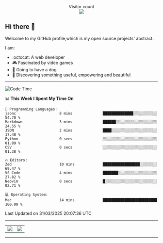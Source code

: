 
 <div align="center"> 
  Visitor count<br>
  <img src="https://profile-counter.glitch.me/ross249/count.svg" />
<!--   
  ![visitor badge](https://visitor-badge.glitch.me/badge?page_id=ross249.visitor-badge&left_color=SlateGray&right_color=green&left_text=HelloVisitors) -->
  
</div>

## Hi there :wave:
<p>Welcome to my GitHub profile,which is my open source projects' abstract.</p>
I am:

- :octocat: A web developer
- :video_game: Fascinated by video games 
- :dog: Going to have a dog
- :art: Discovering something useful, empowering and beautiful

---

<!--START_SECTION:waka-->
![Code Time](http://img.shields.io/badge/Code%20Time-886%20hrs%202%20mins-blue)

📊 **This Week I Spent My Time On** 

```text
💬 Programming Languages: 
jsonc                    8 mins              ██████████████░░░░░░░░░░░   54.70 % 
Markdown                 3 mins              ██████░░░░░░░░░░░░░░░░░░░   24.55 % 
JSON                     2 mins              ████░░░░░░░░░░░░░░░░░░░░░   17.48 % 
Python                   0 secs              ░░░░░░░░░░░░░░░░░░░░░░░░░   01.89 % 
CSV                      0 secs              ░░░░░░░░░░░░░░░░░░░░░░░░░   01.38 % 

🔥 Editors: 
Zed                      10 mins             █████████████████░░░░░░░░   69.47 % 
VS Code                  4 mins              ███████░░░░░░░░░░░░░░░░░░   27.82 % 
Neovim                   0 secs              █░░░░░░░░░░░░░░░░░░░░░░░░   02.71 % 

💻 Operating System: 
Mac                      14 mins             █████████████████████████   100.00 % 
```


 Last Updated on 31/03/2025 20:07:36 UTC
<!--END_SECTION:waka-->

---

<table align="center" width="100%">
	
  <tr>
<!--     <td align="center" width="50%">
      <img align="center" src="https://stats.justsong.cn/api/leetcode/?username=JimLuo_" />
    </td> -->
	  <td align="center">
            <img align="center" src="https://github-readme-stats.vercel.app/api/top-langs/?username=Ross249&langs_count=8&layout=compact&theme=solarized-light" />
          </td>
    <td align="center" width="50%">
      <img align="center" src="https://github-readme-stats.vercel.app/api?username=Ross249&show_icons=true&theme=solarized-light" />
    </td>
  </tr>
<!--   <tr>
          <td align="center">
            <img align="center" src="https://github-readme-stats.vercel.app/api/top-langs/?username=Ross249&langs_count=8&layout=compact&theme=solarized-light" />
          </td>
    <td align="center">
      <img align="center" src="https://github-readme-streak-stats.herokuapp.com/?user=namyakhan&theme=solarized-light&hide_border=false" />
    </td>
  </tr> -->
</table>

---
<!--
<div style="display: inline-block;width: 50%;">
		<div style="display: inline-block">
			<img align="center" src="https://github-readme-stats.vercel.app/api/top-langs/?username=Ross249&langs_count=6&layout=compact&theme=solarized-light" />
		</div>
		<div style="display: inline-block">
			<img align="center" src="https://github-readme-stats.vercel.app/api?username=Ross249&show_icons=true&theme=solarized-light" />
		</div> 
 		<div>
			<img align="center" src="https://github-readme-streak-stats.herokuapp.com/?user=namyakhan&theme=solarized-light&hide_border=false" />
		</div> 
	</div> -->
<!-- <a href="#">
  <img align="center" src="https://stats.justsong.cn/api/leetcode/?username=ross249&cn=true" />
</a>
<a href="#">
  <img align="center" src="https://stats.justsong.cn/api/juejin?id=4125023360530574" />
</a> -->

<!-- ![Snake animation](https://github.com/Ross249/Ross249/blob/output/github-contribution-grid-snake.svg) -->
